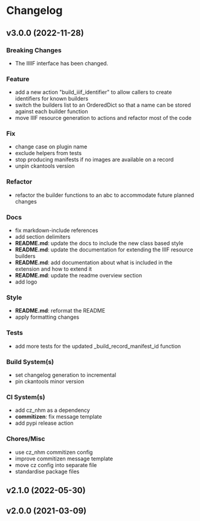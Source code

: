 # Changelog

## v3.0.0 (2022-11-28)

### Breaking Changes

- The IIIIF interface has been changed.

### Feature

- add a new action "build_iiif_identifier" to allow callers to create identifiers for known builders
- switch the builders list to an OrderedDict so that a name can be stored against each builder function
- move IIIF resource generation to actions and refactor most of the code

### Fix

- change case on plugin name
- exclude helpers from tests
- stop producing manifests if no images are available on a record
- unpin ckantools version

### Refactor

- refactor the builder functions to an abc to accommodate future planned changes

### Docs

- fix markdown-include references
- add section delimiters
- **README.md**: update the docs to include the new class based style
- **README.md**: update the documentation for extending the IIIF resource builders
- **README.md**: add documentation about what is included in the extension and how to extend it
- **README.md**: update the readme overview section
- add logo

### Style

- **README.md**: reformat the README
- apply formatting changes

### Tests

- add more tests for the updated _build_record_manifest_id function

### Build System(s)

- set changelog generation to incremental
- pin ckantools minor version

### CI System(s)

- add cz_nhm as a dependency
- **commitizen**: fix message template
- add pypi release action

### Chores/Misc

- use cz_nhm commitizen config
- improve commitizen message template
- move cz config into separate file
- standardise package files

## v2.1.0 (2022-05-30)

## v2.0.0 (2021-03-09)
